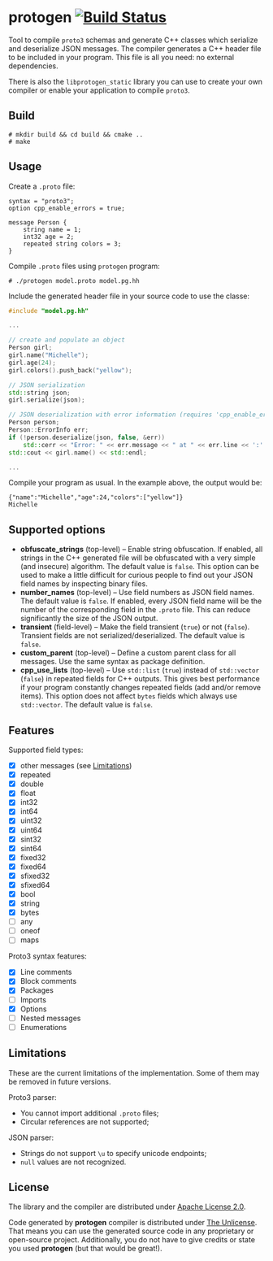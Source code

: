 # protogen [![Build Status](https://img.shields.io/endpoint.svg?url=https%3A%2F%2Factions-badge.atrox.dev%2Fbrunexgeek%2Fprotogen%2Fbadge%3Fref%3Dmaster&label=build&logo=none)](https://actions-badge.atrox.dev/brunexgeek/protogen/goto?ref=master)

Tool to compile ``proto3`` schemas and generate C++ classes which serialize and deserialize JSON messages. The compiler generates a C++ header file to be included in your program. This file is all you need: no external dependencies.

There is also the ``libprotogen_static`` library you can use to create your own compiler or enable your application to compile ``proto3``.

## Build

```
# mkdir build && cd build && cmake ..
# make
```

## Usage

Create a ``.proto`` file:

```
syntax = "proto3";
option cpp_enable_errors = true;

message Person {
    string name = 1;
    int32 age = 2;
    repeated string colors = 3;
}
```

Compile ``.proto`` files using ``protogen`` program:

```
# ./protogen model.proto model.pg.hh
```

Include the generated header file in your source code to use the classe:

```c++
#include "model.pg.hh"

...

// create and populate an object
Person girl;
girl.name("Michelle");
girl.age(24);
girl.colors().push_back("yellow");

// JSON serialization
std::string json;
girl.serialize(json);

// JSON deserialization with error information (requires 'cpp_enable_errors' option)
Person person;
Person::ErrorInfo err;
if (!person.deserialize(json, false, &err))
    std::cerr << "Error: " << err.message << " at " << err.line << ':' << err.column << std::endl;
std::cout << girl.name() << std::endl;

...
```

Compile your program as usual. In the example above, the output would be:

```
{"name":"Michelle","age":24,"colors":["yellow"]}
Michelle
```

## Supported options

* **obfuscate_strings** (top-level) &ndash; Enable string obfuscation. If enabled, all strings in the C++ generated file will be obfuscated with a very simple (and insecure) algorithm. The default value is `false`. This option can be used to make a little difficult for curious people to find out your JSON field names by inspecting binary files.
* **number_names** (top-level) &ndash; Use field numbers as JSON field names. The default value is `false`. If enabled, every JSON field name will be the number of the corresponding field in the `.proto` file. This can reduce significantly the size of the JSON output.
* **transient** (field-level) &ndash; Make the field transient (`true`) or not (`false`). Transient fields are not serialized/deserialized. The default value is `false`.
* **custom_parent** (top-level) &ndash; Define a custom parent class for all messages. Use the same syntax as package definition.
* **cpp_use_lists** (top-level) &ndash; Use `std::list` (`true`) instead of `std::vector` (`false`) in repeated fields for C++ outputs. This gives best performance if your program constantly changes repeated fields (add and/or remove items). This option does not affect `bytes` fields which always use `std::vector`. The default value is `false`.

## Features

Supported field types:
- [x] other messages (see [Limitations](#Limitations))
- [x] repeated
- [x] double
- [x] float
- [x] int32
- [x] int64
- [x] uint32
- [x] uint64
- [x] sint32
- [x] sint64
- [x] fixed32
- [x] fixed64
- [x] sfixed32
- [x] sfixed64
- [x] bool
- [x] string
- [x] bytes
- [ ] any
- [ ] oneof
- [ ] maps

Proto3 syntax features:
- [x] Line comments
- [x] Block comments
- [x] Packages
- [ ] Imports
- [x] Options
- [ ] Nested messages
- [ ] Enumerations

## Limitations

These are the current limitations of the implementation. Some of them may be removed in future versions.

Proto3 parser:
- You cannot import additional ``.proto`` files;
- Circular references are not supported;

JSON parser:
- Strings do not support ``\u`` to specify unicode endpoints;
- ``null`` values are not recognized.

## License

The library and the compiler are distributed under [Apache License 2.0](http://www.apache.org/licenses/LICENSE-2.0).

Code generated by **protogen** compiler is distributed under [The Unlicense](http://unlicense.org). That means you can use the generated source code in any proprietary or open-source project. Additionally, you do not have to give credits or state you used **protogen** (but that would be great!).
